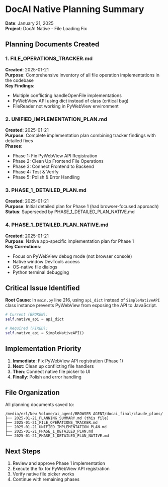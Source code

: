 # DocAI Native Planning Summary
**Date**: January 21, 2025  
**Project**: DocAI Native - File Loading Fix

## Planning Documents Created

### 1. FILE_OPERATIONS_TRACKER.md
**Created**: 2025-01-21  
**Purpose**: Comprehensive inventory of all file operation implementations in the codebase  
**Key Findings**:
- Multiple conflicting handleOpenFile implementations
- PyWebView API using dict instead of class (critical bug)
- FileReader not working in PyWebView environment

### 2. UNIFIED_IMPLEMENTATION_PLAN.md
**Created**: 2025-01-21  
**Purpose**: Complete implementation plan combining tracker findings with detailed fixes  
**Phases**:
- Phase 1: Fix PyWebView API Registration
- Phase 2: Clean Up Frontend File Operations  
- Phase 3: Connect Frontend to Backend
- Phase 4: Test & Verify
- Phase 5: Polish & Error Handling

### 3. PHASE_1_DETAILED_PLAN.md
**Created**: 2025-01-21  
**Purpose**: Initial detailed plan for Phase 1 (had browser-focused approach)  
**Status**: Superseded by PHASE_1_DETAILED_PLAN_NATIVE.md

### 4. PHASE_1_DETAILED_PLAN_NATIVE.md
**Created**: 2025-01-21  
**Purpose**: Native app-specific implementation plan for Phase 1  
**Key Corrections**:
- Focus on PyWebView debug mode (not browser console)
- Native window DevTools access
- OS-native file dialogs
- Python terminal debugging

## Critical Issue Identified

**Root Cause**: In `main.py` line 216, using `api_dict` instead of `SimpleNativeAPI` class instance prevents PyWebView from exposing the API to JavaScript.

```python
# Current (BROKEN):
self.native_api = api_dict

# Required (FIXED):
self.native_api = SimpleNativeAPI()
```

## Implementation Priority

1. **Immediate**: Fix PyWebView API registration (Phase 1)
2. **Next**: Clean up conflicting file handlers
3. **Then**: Connect native file picker to UI
4. **Finally**: Polish and error handling

## File Organization

All planning documents saved to:
```
/media/erl/New Volume/ai_agent/BROWSER AGENT/docai_final/claude_plans/
├── 2025-01-21_PLANNING_SUMMARY.md (this file)
├── 2025-01-21_FILE_OPERATIONS_TRACKER.md
├── 2025-01-21_UNIFIED_IMPLEMENTATION_PLAN.md
├── 2025-01-21_PHASE_1_DETAILED_PLAN.md
└── 2025-01-21_PHASE_1_DETAILED_PLAN_NATIVE.md
```

## Next Steps

1. Review and approve Phase 1 implementation
2. Execute the fix for PyWebView API registration
3. Verify native file picker works
4. Continue with remaining phases